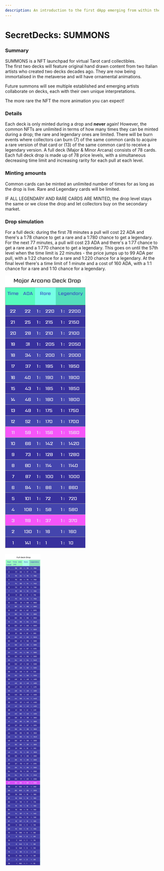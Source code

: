 ```yaml
---
description: An introduction to the first dApp emerging from within the Tarot Metaverse.
---
```


# SecretDecks: SUMMONS

### Summary

SUMMONS is a NFT launchpad for virtual Tarot card collectibles. \
The first two decks will feature original hand drawn content from two Italian artists who created two decks decades ago. They are now being immortalised in the metaverse and will have ornamental animations.&#x20;

Future summons will see multiple established and emerging artists collaborate on decks, each with their own unique interpretations.

The more rare the NFT the more animation you can expect!

### Details&#x20;


Each deck is only minted during a drop and **never** again! However, the common NFTs are unlimited in terms of how many times they can be minted during a drop; the rare and legendary ones are limited. There will be burn events where collectors can burn (7) of the same common cards to acquire a rare version of that card or (13) of the same common card to receive a legendary version. A full deck (Major & Minor Arcana) consists of 78 cards. Each full deck drop is made up of 78 price levels, with a simultaneous decreasing time limit and increasing rarity for each pull at each level.&#x20;

### Minting amounts

Common cards can be minted an unlimited number of times for as long as the drop is live. Rare and Legendary cards will be limited.

IF ALL LEGENDARY AND RARE CARDS ARE MINTED, the drop level stays the same or we close the drop and let collectors buy on the secondary market.

### Drop simulation

For a full deck: during the first 78 minutes a pull will cost 22 ADA and there's a 1:78 chance to get a rare and a 1:780 chance to get a legendary. For the next 77 minutes, a pull will cost 23 ADA and there's a 1:77 chance to get a rare and a 1:770 chance to get a legendary. This goes on until the 57th level when the time limit is 22 minutes - the price jumps up to 99 ADA per pull, with a 1:22 chance for a rare and 1:220 chance for a legendary. At the final level there's a time limit of 1 minute and a cost of 160 ADA, with a 1:1 chance for a rare and 1:10 chance for a legendary.

![Major Arcana only deck drop](<../../.gitbook/assets/Screenshot 2021-09-18 at 15.32.02 (1).png>)

![Full deck drop](<../../.gitbook/assets/drop-calctable (1).jpg>)

